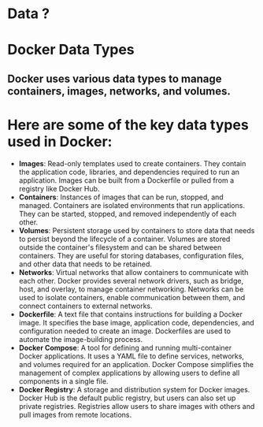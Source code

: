 # Data ?
# Docker Data Types
## Docker uses various data types to manage containers, images, networks, and volumes.
# Here are some of the key data types used in Docker:

- **Images**: Read-only templates used to create containers. They contain the application code, libraries, and dependencies required to run an application. Images can be built from a Dockerfile or pulled from a registry like Docker Hub.
- **Containers**: Instances of images that can be run, stopped, and managed. Containers are isolated environments that run applications. They can be started, stopped, and removed independently of each other.
- **Volumes**: Persistent storage used by containers to store data that needs to persist beyond the lifecycle of a container. Volumes are stored outside the container's filesystem and can be shared between containers. They are useful for storing databases, configuration files, and other data that needs to be retained.
- **Networks**: Virtual networks that allow containers to communicate with each other. Docker provides several network drivers, such as bridge, host, and overlay, to manage container networking. Networks can be used to isolate containers, enable communication between them, and connect containers to external networks.
- **Dockerfile**: A text file that contains instructions for building a Docker image. It specifies the base image, application code, dependencies, and configuration needed to create an image. Dockerfiles are used to automate the image-building process.
- **Docker Compose**: A tool for defining and running multi-container Docker applications. It uses a YAML file to define services, networks, and volumes required for an application. Docker Compose simplifies the management of complex applications by allowing users to define all components in a single file.
- **Docker Registry**: A storage and distribution system for Docker images. Docker Hub is the default public registry, but users can also set up private registries. Registries allow users to share images with others and pull images from remote locations.